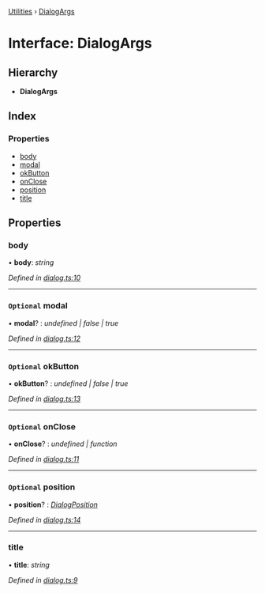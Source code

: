 [Utilities](../README.md) › [DialogArgs](dialogargs.md)

# Interface: DialogArgs

## Hierarchy

* **DialogArgs**

## Index

### Properties

* [body](dialogargs.md#body)
* [modal](dialogargs.md#optional-modal)
* [okButton](dialogargs.md#optional-okbutton)
* [onClose](dialogargs.md#optional-onclose)
* [position](dialogargs.md#optional-position)
* [title](dialogargs.md#title)

## Properties

###  body

• **body**: *string*

*Defined in [dialog.ts:10](https://github.com/noobiept/utilities/blob/29e7ef3/source/dialog.ts#L10)*

___

### `Optional` modal

• **modal**? : *undefined | false | true*

*Defined in [dialog.ts:12](https://github.com/noobiept/utilities/blob/29e7ef3/source/dialog.ts#L12)*

___

### `Optional` okButton

• **okButton**? : *undefined | false | true*

*Defined in [dialog.ts:13](https://github.com/noobiept/utilities/blob/29e7ef3/source/dialog.ts#L13)*

___

### `Optional` onClose

• **onClose**? : *undefined | function*

*Defined in [dialog.ts:11](https://github.com/noobiept/utilities/blob/29e7ef3/source/dialog.ts#L11)*

___

### `Optional` position

• **position**? : *[DialogPosition](../enums/dialogposition.md)*

*Defined in [dialog.ts:14](https://github.com/noobiept/utilities/blob/29e7ef3/source/dialog.ts#L14)*

___

###  title

• **title**: *string*

*Defined in [dialog.ts:9](https://github.com/noobiept/utilities/blob/29e7ef3/source/dialog.ts#L9)*
